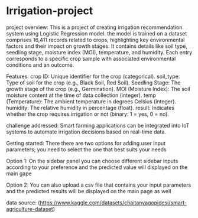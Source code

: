 # Irrigation-project
project overview:
This is a project of creating irrigation recommendation system using Logistic Regression model.
the model is trained on a dataset comprises 16,411 records related to crops, highlighting key environmental factors and their impact on growth stages. It contains details like soil type, seedling stage, moisture index (MOI), temperature, and humidity. Each entry corresponds to a specific crop sample with associated environmental conditions and an outcome.

 Features:
crop ID: Unique identifier for the crop (categorical).
soil_type: Type of soil for the crop (e.g., Black Soil, Red Soil).
Seedling Stage: The growth stage of the crop (e.g., Germination).
MOI (Moisture Index): The soil moisture content at the time of data collection (integer).
temp (Temperature): The ambient temperature in degrees Celsius (integer).
humidity: The relative humidity in percentage (float).
result: Indicates whether the crop requires irrigation or not (binary: 1 = yes, 0 = no).

 challenge addressed:
Smart farming applications can be integrated into IoT systems to automate irrigation decisions based on real-time data.

 Getting started:
There there are two options for adding user input parameters; you need to select the one that best suits your needs

Option 1: On the sidebar panel you can choose different sidebar inputs according to your preference and the predicted value will displayed on the main gape

Option 2: You can also upload a csv file that contains your input parameters and the predicted results will be displayed on the main page as well

data source: (https://www.kaggle.com/datasets/chaitanyagopidesi/smart-agriculture-dataset)
